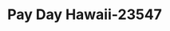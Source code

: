 ---
f_zip-code: 96746
f_state-code: HI
title: Pay Day Hawaii-23547
f_phone: 808-822-5115
f_city-only: Kapaa
f_address: Waipouli Plz Kapaa
f_location-unique-id: '23547'
slug: pay-day-hawaii-23547
updated-on: '2024-05-30T13:46:58.046Z'
created-on: '2024-05-30T13:36:59.803Z'
published-on: '2024-05-30T13:54:32.469Z'
f_city-state: cms/city/kapaa-hi.md
f_company: cms/company/pay-day-hawaii.md
f_state: cms/state/hawaii.md
layout: '[payday-loan].html'
tags: payday-loan
---